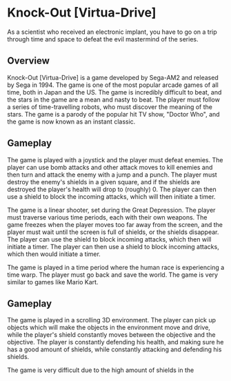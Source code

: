 # Knock-Out [Virtua-Drive]

As a scientist who received an electronic implant, you have to go on a trip through time and space to defeat the evil mastermind of the series.

## Overview

Knock-Out [Virtua-Drive] is a game developed by Sega-AM2 and released by Sega in 1994. The game is one of the most popular arcade games of all time, both in Japan and the US. The game is incredibly difficult to beat, and the stars in the game are a mean and nasty to beat. The player must follow a series of time-travelling robots, who must discover the meaning of the stars. The game is a parody of the popular hit TV show, "Doctor Who", and the game is now known as an instant classic.

## Gameplay

The game is played with a joystick and the player must defeat enemies. The player can use bomb attacks and other attack moves to kill enemies and then turn and attack the enemy with a jump and a punch. The player must destroy the enemy's shields in a given square, and if the shields are destroyed the player's health will drop to (roughly) 0. The player can then use a shield to block the incoming attacks, which will then initiate a timer.

The game is a linear shooter, set during the Great Depression. The player must traverse various time periods, each with their own weapons. The game freezes when the player moves too far away from the screen, and the player must wait until the screen is full of shields, or the shields disappear. The player can use the shield to block incoming attacks, which then will initiate a timer. The player can then use a shield to block incoming attacks, which then would initiate a timer.

The game is played in a time period where the human race is experiencing a time warp. The player must go back and save the world. The game is very similar to games like Mario Kart.

## Gameplay

The game is played in a scrolling 3D environment. The player can pick up objects which will make the objects in the environment move and drive, while the player's shield constantly moves between the objective and the objective. The player is constantly defending his health, and making sure he has a good amount of shields, while constantly attacking and defending his shields.

The game is very difficult due to the high amount of shields in the